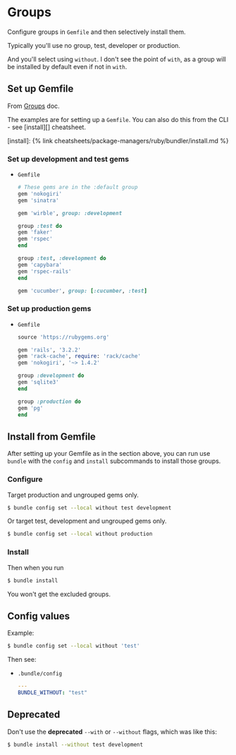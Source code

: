 # Groups

Configure groups in `Gemfile` and then selectively install them.

Typically you'll use no group, test, developer or production.

And you'll select using `without`. I don't see the point of `with`, as a group will be installed by default even if not in `with`.


## Set up Gemfile

From [Groups](https://bundler.io/guides/groups.html) doc.

The examples are for setting up a `Gemfile`. You can also do this from the CLI - see [install][] cheatsheet.

[install]: {% link cheatsheets/package-managers/ruby/bundler/install.md %}

### Set up development and test gems

- `Gemfile`
    ```ruby
    # These gems are in the :default group
    gem 'nokogiri'
    gem 'sinatra'

    gem 'wirble', group: :development

    group :test do
    gem 'faker'
    gem 'rspec'
    end

    group :test, :development do
    gem 'capybara'
    gem 'rspec-rails'
    end

    gem 'cucumber', group: [:cucumber, :test]
    ```

### Set up production gems

- `Gemfile`
    ```ruby
    source 'https://rubygems.org'

    gem 'rails', '3.2.2'
    gem 'rack-cache', require: 'rack/cache'
    gem 'nokogiri', '~> 1.4.2'

    group :development do
    gem 'sqlite3'
    end

    group :production do
    gem 'pg'
    end
    ```


## Install from Gemfile

After setting up your Gemfile as in the section above, you can run use `bundle` with the `config` and `install` subcommands to install those groups.

### Configure

Target production and ungrouped gems only.

```sh
$ bundle config set --local without test development
```

Or target test, development and ungrouped gems only.

```sh
$ bundle config set --local without production
```

### Install

Then when you run

```sh
$ bundle install
```

You won't get the excluded groups.


## Config values

Example:

```sh
$ bundle config set --local without 'test'
```

Then see:

- `.bundle/config`
    ```yaml
    ---
    BUNDLE_WITHOUT: "test"
    ```


## Deprecated

Don't use the **deprecated** `--with` or `--without` flags, which was like this:

```sh
$ bundle install --without test development
```
